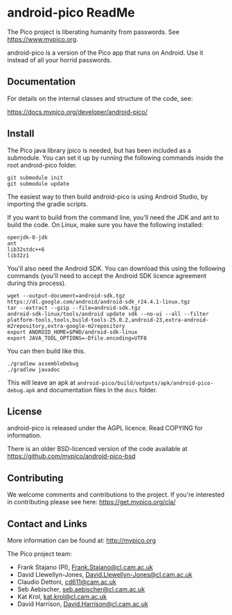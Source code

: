 # android-pico ReadMe

The Pico project is liberating humanity from passwords. See https://www.mypico.org.

android-pico is a version of the Pico app that runs on Android. Use it instead of all your horrid passwords.

## Documentation

For details on the internal classes and structure of the code, see:

https://docs.mypico.org/developer/android-pico/

## Install

The Pico java library jpico is needed, but has been included as a submodule. You can set it up by running the following commands inside the root android-pico folder.

```
git submodule init
git submodule update
```

The easiest way to then build android-pico is using Android Studio, by importing the gradle scripts.

If you want to build from the command line, you'll need the JDK and ant to build the code. On Linux, make sure you have the following installed:

```
openjdk-8-jdk
ant
lib32stdc++6
lib32z1
```

You'll also need the Android SDK. You can download this using the following commands (you'll need to accept the Android SDK licence agreement during this process).

```
wget --output-document=android-sdk.tgz https://dl.google.com/android/android-sdk_r24.4.1-linux.tgz
tar --extract --gzip --file=android-sdk.tgz
android-sdk-linux/tools/android update sdk --no-ui --all --filter platform-tools,tools,build-tools-25.0.2,android-23,extra-android-m2repository,extra-google-m2repository
export ANDROID_HOME=$PWD/android-sdk-linux 
export JAVA_TOOL_OPTIONS=-Dfile.encoding=UTF8

```

You can then build like this.
```
./gradlew assembleDebug
./gradlew javadoc
```

This will leave an apk at `android-pico/build/outputs/apk/android-pico-debug.apk` and documentation files in the `docs` folder.

## License

android-pico is released under the AGPL licence. Read COPYING for information.

There is an older BSD-licenced version of the code available at https://github.com/mypico/android-pico-bsd

## Contributing

We welcome comments and contributions to the project. If you're interested in contributing please see here: https://get.mypico.org/cla/

## Contact and Links

More information can be found at: http://mypico.org

The Pico project team:
 * Frank Stajano (PI), Frank.Stajano@cl.cam.ac.uk
 * David Llewellyn-Jones, David.Llewellyn-Jones@cl.cam.ac.uk
 * Claudio Dettoni, cd611@cam.ac.uk
 * Seb Aebischer, seb.aebischer@cl.cam.ac.uk
 * Kat Krol, kat.krol@cl.cam.ac.uk
 * David Harrison, David.Harrison@cl.cam.ac.uk


